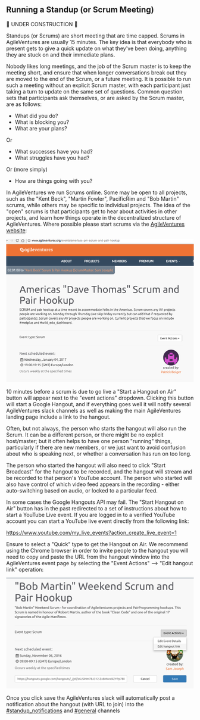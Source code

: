 Running a Standup (or Scrum Meeting)
-----------------------------------

:construction: UNDER CONSTRUCTION :construction:

Standups (or Scrums) are short meeting that are time capped.  Scrums in AgileVentures are usually 15 minutes.  The key idea is that everybody who is present gets to give a quick update on what they've been doing, anything they are stuck on and their immediate plans.

Nobody likes long meetings, and the job of the Scrum master is to keep the meeting short, and ensure that when longer conversations break out they are moved to the end of the Scrum, or a future meeting.  It is possible to run such a meeting without an explicit Scrum master, with each participant just taking a turn to update on the same set of questions.  Common question sets that participants ask themselves, or are asked by the Scrum master, are as follows:

* What did you do?
* What is blocking you?
* What are your plans?

Or

* What successes have you had?
* What struggles have you had?

Or (more simply)

* How are things going with you?

In AgileVentures we run Scrums online.  Some may be open to all projects, such as the "Kent Beck", "Martin Fowler", PacificRim and "Bob Martin" scrums, while others may be specific to individual projects.  The idea of the "open" scrums is that participants get to hear about activities in other projects, and learn how things operate in the decentralized structure of AgileVentures.  Where possible please start scrums via the [AgileVentures website](http://www.agileventures.org/events):

![Americas "Dave Thomas" Scrum](images/Screenshot%202017-01-04%2013.43.52.png)

10 minutes before a scrum is due to go live a "Start a Hangout on Air" button will appear next to the "event actions" dropdown.  Clicking this button will start a Google Hangout, and if everything goes well it will notify several AgileVentures slack channels as well as making the main AgileVentures landing page include a link to the hangout.  

Often, but not always, the person who starts the hangout will also run the Scrum.  It can be a different person, or there might be no explicit host/master; but it often helps to have one person "running" things, particularly if there are new members, or we just want to avoid confusion about who is speaking next, or whether a conversation has run on too long.

The person who started the hangout will also need to click "Start Broadcast" for the hangout to be recorded, and the hangout will stream and be recorded to that person's YouTube account.  The person who started will also have control of which video feed appears in the recording - either auto-switching based on audio, or locked to a particular feed.

In some cases the Google Hangouts API may fail.   The "Start Hangout on Air" button has in the past redirected to a set of instructions about how to start a YouTube Live event.  If you are logged in to a verified YouTube account you can start a YouTube live event directly from the following link:

https://www.youtube.com/my_live_events?action_create_live_event=1

Ensure to select a "Quick" type to get the Hangout on Air.  We recommend using the Chrome browser in order to invite people to the hangout you will need to copy and paste the URL from the hangout window into the AgileVentures event page by selecting the "Event Actions" --> "Edit hangout link" operation:

![edit hangout link functionality](images/Screen%20Shot%202016-11-05%20at%2009.20.42.png)

Once you click save the AgileVentures slack will automatically post a notification about the hangout (with URL to join) into the [#standup_notifications](https://agileventures.slack.com/messages/standup_notifications) and [#general](https://agileventures.slack.com/messages/general) channels
